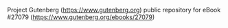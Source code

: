 Project Gutenberg (https://www.gutenberg.org) public repository for eBook #27079 (https://www.gutenberg.org/ebooks/27079)
